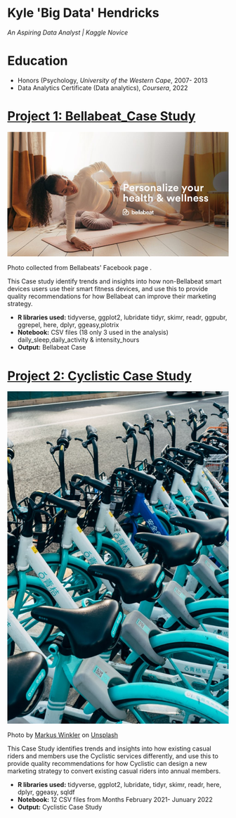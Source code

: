 
# Kyle 'Big Data' Hendricks
*An Aspiring Data Analyst | Kaggle Novice*

# Education
* Honors (Psychology, *University of the Western Cape*, 2007- 2013
* Data Analytics Certificate (Data analytics), *Coursera*, 2022

# [Project 1: Bellabeat_Case Study](https://www.kaggle.com/kyle007hendricks/bellabeat-caser)
![alt text](https://github.com/KyleBigData/Portfolio/blob/main/bellabeat.jpg?raw=true)

Photo collected from Bellabeats' Facebook page .

This Case study identify trends and insights into how non-Bellabeat smart devices users use their smart fitness devices, and use this to provide quality recommendations for how Bellabeat can improve their marketing strategy.

* **R libraries used:** tidyverse, ggplot2, lubridate tidyr, skimr, readr, ggpubr, ggrepel, here, dplyr, ggeasy,plotrix
* **Notebook:** CSV files (18 only 3 used in the analysis) daily_sleep,daily_activity & intensity_hours
* **Output:** Bellabeat Case

# [Project 2: Cyclistic Case Study](https://www.kaggle.com/kyle007hendricks/cyclistic-case1)
![alt text](markus-winkler-yeaUOU4JQxg-unsplash.jpg) 

Photo by <a href="https://unsplash.com/@markuswinkler?utm_source=unsplash&utm_medium=referral&utm_content=creditCopyText">Markus Winkler</a> on <a href="https://unsplash.com/s/photos/bike-sharing-service?utm_source=unsplash&utm_medium=referral&utm_content=creditCopyText">Unsplash</a>
  
  
This Case Study identifies trends and insights into how existing casual riders and members use the Cyclistic services differently, and use this to provide quality recommendations for how Cyclistic can design a new marketing strategy to convert existing casual riders into annual members.


* **R libraries used:** tidyverse, ggplot2, lubridate, tidyr, skimr, readr, here, dplyr, ggeasy, sqldf
* **Notebook:** 12 CSV files from Months February 2021- Junuary 2022
* **Output:** Cyclistic Case Study


  
